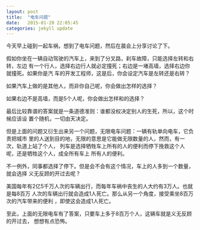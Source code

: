 ```yaml
---
layout: post
title:  "电车问题"
date:   2015-01-20 22:05:45
categories: jekyll update
---
```


今天早上碰到一起车祸，想到了电车问题，然后在晨会上分享讨论了下。

假如你坐在一辆自动驾驶的汽车上，来到了分叉路，刹车故障，只能选择左转和右转，左边
有一个行人，选择右边行人就必定撞死；右边是一堵高墙，选择右边你就撞死。如果你是汽
车的开发工程师，这是后，你会设定汽车是左转还是右转？

如果汽车上做的是其他人，而非你自己呢，你会做出怎样的选择？

如果右边不是高墙，而是5个人呢，你会做出怎样和的选择？

最后比较靠谱的答案就是一条道德准则：谁都没权决定别人的生死，所以，这个时候应该设
置个随机，一切由天决定。

但是上面的问题又衍生出来另一个问题，无限电车问题：一辆有轨单向电车，它负责把城市
里的人送到目的地，无限的意思是它能做无限数量的人，然而，有一次，轨道上站了个人，
列车是选择牺牲车上所有的人的便利而停下挽救这个人呢，还是牺牲这个人，成全所有车上
所有人的便利。

不一例外，同事都选择了停下。但是会不会有这个情况，车上的人多到一个数量，就会选择
义无反顾的开过去呢？

美国每年有2亿5千万人次的车辆出行，而每年车祸中丧生的人大约有3万人。也就是每8百万
人次的车辆出行就会造成1人死亡。那么从另一个角度，接受乘坐8百万次的汽车带来的便利
，即使这会造成1人死亡。

至此，上面的无限电车有了答案，只要车上多于8百万个人，这辆车就是义无反顾的开过去，
想想有点恐怖。
